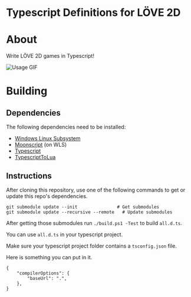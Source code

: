 # Typescript Definitions for LÖVE 2D

# About
Write LÖVE 2D games in Typescript!

![Usage GIF](https://media.giphy.com/media/8rEiqcM9BldxRmSMgW/giphy.gif)

# Building

## Dependencies
The following dependencies need to be installed:
- [Windows Linux Subsystem](https://docs.microsoft.com/en-us/windows/wsl/install-win10)
- [Moonscript](https://moonscript.org) (on WLS)
- [Typescript](https://www.typescriptlang.org)
- [TypescriptToLua](https://github.com/Perryvw/TypescriptToLua)

## Instructions
After cloning this repository, use one of the following commands to get or update this repo's dependencies.
```
git submodule update --init               # Get submodules
git submodule update --recursive --remote	# Update submodules
```
After getting those submodules run `./build.ps1 -Test` to build `all.d.ts`.

You can use `all.d.ts` in your typescript project.

Make sure your typescript project folder contains a `tsconfig.json` file.

Here is something you can put in it.
```
{
	"compilerOptions": {
		"baseUrl": ".",
	},
}
```
